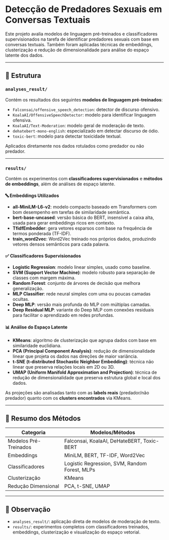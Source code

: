 # Detecção de Predadores Sexuais em Conversas Textuais

Este projeto avalia modelos de linguagem pré-treinados e classificadores supervisionados na tarefa de identificar predadores sexuais com base em conversas textuais. Também foram aplicadas técnicas de embeddings, clusterização e redução de dimensionalidade para análise do espaço latente dos dados.

---

## 📁 Estrutura

### `analyses_result/`

Contém os resultados dos seguintes **modelos de linguagem pré-treinados**:

- `Falconsai/offensive_speech_detection`: detector de discurso ofensivo.
- `KoalaAI/OffensiveSpeechDetector`: modelo para identificar linguagem ofensiva.
- `KoalaAI/Text-Moderation`: modelo geral de moderação de texto.
- `dehatebert-mono-english`: especializado em detectar discurso de ódio.
- `toxic-bert`: modelo para detectar toxicidade textual.

Aplicados diretamente nos dados rotulados como predador ou não predador.

---

### `results/`

Contém os experimentos com **classificadores supervisionados** e **métodos de embeddings**, além de análises de espaço latente.

#### 🔤 Embeddings Utilizados

- **all-MiniLM-L6-v2**: modelo compacto baseado em Transformers com bom desempenho em tarefas de similaridade semântica.
- **bert-base-uncased**: versão básica do BERT, insensível a caixa alta, usada para gerar embeddings ricos em contexto.
- **TfidfEmbedder**: gera vetores esparsos com base na frequência de termos ponderada (TF-IDF).
- **train_word2vec**: Word2Vec treinado nos próprios dados, produzindo vetores densos semânticos para cada palavra.

#### ✅ Classificadores Supervisionados

- **Logistic Regression**: modelo linear simples, usado como baseline.
- **SVM (Support Vector Machine)**: modelo robusto para separação de classes com margem máxima.
- **Random Forest**: conjunto de árvores de decisão que melhora generalização.
- **MLP Classifier**: rede neural simples com uma ou poucas camadas ocultas.
- **Deep MLP**: versão mais profunda do MLP com múltiplas camadas.
- **Deep Residual MLP**: variante do Deep MLP com conexões residuais para facilitar o aprendizado em redes profundas.

#### 📊 Análise do Espaço Latente

- **KMeans**: algoritmo de clusterização que agrupa dados com base em similaridade euclidiana.
- **PCA (Principal Component Analysis)**: redução de dimensionalidade linear que projeta os dados nas direções de maior variância.
- **t-SNE (t-distributed Stochastic Neighbor Embedding)**: técnica não linear que preserva relações locais em 2D ou 3D.
- **UMAP (Uniform Manifold Approximation and Projection)**: técnica de redução de dimensionalidade que preserva estrutura global e local dos dados.

As projeções são analisadas tanto com as **labels reais** (predador/não predador) quanto com os **clusters encontrados** via KMeans.

---

## 🔧 Resumo dos Métodos

| Categoria              | Modelos/Métodos                                      |
|------------------------|------------------------------------------------------|
| Modelos Pré-Treinados  | Falconsai, KoalaAI, DeHateBERT, Toxic-BERT           |
| Embeddings             | MiniLM, BERT, TF-IDF, Word2Vec                       |
| Classificadores        | Logistic Regression, SVM, Random Forest, MLPs        |
| Clusterização          | KMeans                                               |
| Redução Dimensional    | PCA, t-SNE, UMAP                                     |

---

## 📝 Observação

- `analyses_result/`: aplicação direta de modelos de moderação de texto.
- `results/`: experimentos completos com classificadores treinados, embeddings, clusterização e visualização do espaço vetorial.

